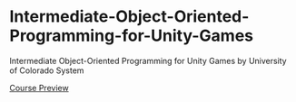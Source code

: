 # Intermediate-Object-Oriented-Programming-for-Unity-Games
Intermediate Object-Oriented Programming for Unity Games by University of Colorado System

[Course Preview](https://www.coursera.org/learn/intermediate-object-oriented-programming-unity-games/home/welcome)
